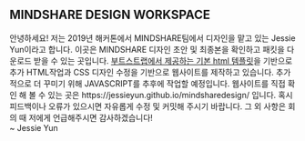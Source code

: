 <h2>MINDSHARE DESIGN WORKSPACE</h2>
<p>안녕하세요! 저는 2019년 해커톤에서 MINDSHARE팀에서 디자인을 맡고 있는 Jessie Yun이라고 합니다. 이곳은 MINDSHARE 디자인 초안 및 최종본을 확인하고 패킷을 다운로드 받을 수 있는 곳입니다. <a href="https://getbootstrap.com/docs/4.3/getting-started/introduction/">부트스트랩에서 제공하는 기본 html 템플릿</a>을 기반으로 추가 HTML작업과 CSS 디자인 수정을 기반으로 웹사이트를 제작하고 있습니다. 추가적으로 더 꾸미기 위해 JAVASCRIPT를 추후에 작업할 예정입니다. 웹사이트를 직접 확인 해 볼 수 있는 곳은 https://jessieyun.github.io/mindsharedesign/ 입니다. 혹시 피드백이나 오류가 있으시면 자유롭게 수정 및 커밋해 주시기 바랍니다. 그 외 사항은 회의 때 저에게 언급해주시면 감사하겠습니다!
<br>
~ Jessie Yun
</p>
